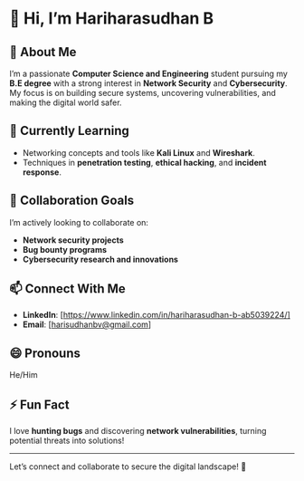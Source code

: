# 👋 Hi, I’m Hariharasudhan B  

## 👀 About Me  
I’m a passionate **Computer Science and Engineering** student pursuing my **B.E degree** with a strong interest in **Network Security** and **Cybersecurity**. My focus is on building secure systems, uncovering vulnerabilities, and making the digital world safer.

## 🌱 Currently Learning  
- Networking concepts and tools like **Kali Linux** and **Wireshark**.  
- Techniques in **penetration testing**, **ethical hacking**, and **incident response**.

## 💞️ Collaboration Goals  
I’m actively looking to collaborate on:  
- **Network security projects**  
- **Bug bounty programs**  
- **Cybersecurity research and innovations**

## 📫 Connect With Me  
- **LinkedIn**: [https://www.linkedin.com/in/hariharasudhan-b-ab5039224/]
- **Email**: [harisudhanbv@gmail.com]  

## 😄 Pronouns  
He/Him  

## ⚡ Fun Fact  
I love **hunting bugs** and discovering **network vulnerabilities**, turning potential threats into solutions!  

---
Let’s connect and collaborate to secure the digital landscape! 🚀  
